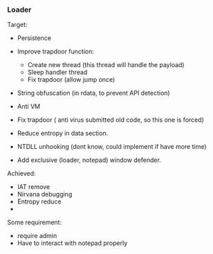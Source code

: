 ### Loader
Target:
-   Persistence
-   Improve trapdoor function:
    -   Create new thread (this thread will handle the payload)
    -   Sleep handler thread
    -   Fix trapdoor (allow jump once)
-   String obfuscation (in rdata, to prevent API detection)
-   Anti VM
-   Fix trapdoor ( anti virus submitted old code, so this one is forced)
-   Reduce entropy in data section.
-   NTDLL unhooking (dont know, could implement if have more time)

-   Add exclusive (loader, notepad) window defender.

Achieved:
-   IAT remove
-   Nirvana debugging
-   Entropy reduce
-   

Some requirement:
-   require admin
-   Have to interact with notepad properly